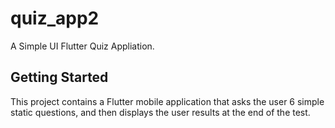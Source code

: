 # quiz_app2

A Simple UI Flutter Quiz Appliation.

## Getting Started

This project contains a Flutter mobile application that asks the user 6 simple static questions, and then displays the user results at the end of the test.

